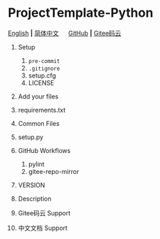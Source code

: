 # ProjectTemplate-Python

[English](README.md) **|** [简体中文](README_CN.md) &emsp; [GitHub](https://github.com/xinntao/BasicSR) **|** [Gitee码云](https://gitee.com/xinntao/BasicSR)

1. Setup
    1. `pre-commit`
    1. `.gitignore`
    1. setup.cfg
    1. LICENSE

1. Add your files

1. requirements.txt


1. Common Files


1. setup.py


1. GitHub Workflows
    1. pylint
    1. gitee-repo-mirror
1. VERSION
1. Description
1. Gitee码云 Support
1. 中文文档 Support

